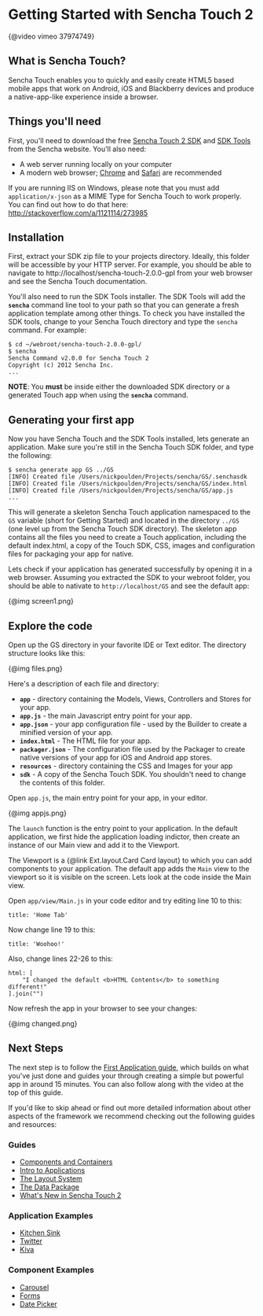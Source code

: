 # Getting Started with Sencha Touch 2

{@video vimeo 37974749}

## What is Sencha Touch?

Sencha Touch enables you to quickly and easily create HTML5 based mobile apps that work on Android, iOS and Blackberry devices and produce a native-app-like experience inside a browser.

## Things you'll need

First, you'll need to download the free [Sencha Touch 2 SDK](http://www.sencha.com/products/touch/download/) and
[SDK Tools](http://www.sencha.com/products/sdk-tools/download) from the Sencha website. You'll also need:

 - A web server running locally on your computer
 - A modern web browser; [Chrome](https://www.google.com/chrome) and [Safari](http://www.apple.com/safari/download/) are recommended

 If you are running IIS on Windows, please note that you must add `application/x-json` as a MIME Type for Sencha Touch to work properly. You can find out how to do that here: http://stackoverflow.com/a/1121114/273985

## Installation

First, extract your SDK zip file to your projects directory. Ideally, this folder will be accessible by your HTTP server.
For example, you should be able to navigate to http://localhost/sencha-touch-2.0.0-gpl from your web browser and see the
Sencha Touch documentation.

You'll also need to run the SDK Tools installer. The SDK Tools will add the **`sencha`** command line tool to your path
so that you can generate a fresh application template among other things. To check you have installed the SDK tools,
change to your Sencha Touch directory and type the `sencha` command. For example:

    $ cd ~/webroot/sencha-touch-2.0.0-gpl/
    $ sencha
    Sencha Command v2.0.0 for Sencha Touch 2
    Copyright (c) 2012 Sencha Inc.
    ...

**NOTE**: You **must** be inside either the downloaded SDK directory or a generated Touch app when using the **`sencha`** command.

## Generating your first app

Now you have Sencha Touch and the SDK Tools installed, lets generate an application. Make sure you're still in the
Sencha Touch SDK folder, and type the following:

    $ sencha generate app GS ../GS
    [INFO] Created file /Users/nickpoulden/Projects/sencha/GS/.senchasdk
    [INFO] Created file /Users/nickpoulden/Projects/sencha/GS/index.html
    [INFO] Created file /Users/nickpoulden/Projects/sencha/GS/app.js
    ...

This will generate a skeleton Sencha Touch application namespaced to the `GS` variable (short for Getting Started) and
located in the directory `../GS` (one level up from the Sencha Touch SDK directory). The skeleton app contains all the
files you need to create a Touch application, including the default index.html, a copy of the Touch SDK, CSS, images and
configuration files for packaging your app for native.

Lets check if your application has generated successfully by opening it in a web browser. Assuming you extracted the SDK
to your webroot folder, you should be able to nativate to `http://localhost/GS` and see the default app:

{@img screen1.png}

## Explore the code

Open up the GS directory in your favorite IDE or Text editor. The directory structure looks like this:

{@img files.png}

Here's a description of each file and directory:

  - **`app`** - directory containing the Models, Views, Controllers and Stores for your app.
  - **`app.js`** - the main Javascript entry point for your app.
  - **`app.json`** - your app configuration file - used by the Builder to create a minified version of your app.
  - **`index.html`** - The HTML file for your app.
  - **`packager.json`** - The configuration file used by the Packager to create native versions of your app for iOS and Android app stores.
  - **`resources`** - directory containing the CSS and Images for your app
  - **`sdk`** - A copy of the Sencha Touch SDK. You shouldn't need to change the contents of this folder.

Open `app.js`, the main entry point for your app, in your editor.

{@img appjs.png}

The `launch` function is the entry point to your application. In the default application, we first hide the application
loading indictor, then create an instance of our Main view and add it to the Viewport.

The Viewport is a {@link Ext.layout.Card Card layout} to which you can add components to your application. The default
app adds the `Main` view to the viewport so it is visible on the screen. Lets look at the code inside the Main view.

Open `app/view/Main.js` in your code editor and try editing line 10 to this:

    title: 'Home Tab'

Now change line 19 to this:

    title: 'Woohoo!'

Also, change lines 22-26 to this:

    html: [
        "I changed the default <b>HTML Contents</b> to something different!"
    ].join("")

Now refresh the app in your browser to see your changes:

{@img changed.png}

## Next Steps

The next step is to follow the <a href="#!/guide/first_app">First Application guide</a>, which builds on what you've
just done and guides your through creating a simple but powerful app in around 15 minutes. You can also follow along
with the video at the top of this guide.

If you'd like to skip ahead or find out more detailed information about other aspects of the framework we recommend
checking out the following guides and resources:

### Guides

* [Components and Containers](#!/guide/components)
* [Intro to Applications](#!/guide/apps_intro)
* [The Layout System](#!/guide/layouts)
* [The Data Package](#!/guide/data)
* [What's New in Sencha Touch 2](#!/guide/whats_new)

### Application Examples

* [Kitchen Sink](#!/example/kitchen-sink)
* [Twitter](#!/example/twitter)
* [Kiva](#!/example/kiva)

### Component Examples

* [Carousel](#!/example/carousel)
* [Forms](#!/example/forms)
* [Date Picker](#!/example/pickers)
